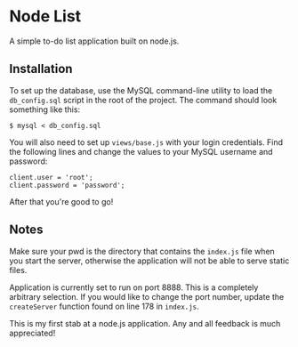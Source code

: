 Node List
=========
A simple to-do list application built on node.js.

Installation
------------
To set up the database, use the MySQL command-line utility to load the `db_config.sql` script in the root of the project. The command should look something like this:

	$ mysql < db_config.sql

You will also need to set up `views/base.js` with your login credentials. Find the following lines and change the values to your MySQL username and password:
 
	client.user = 'root';
	client.password = 'password';

After that you're good to go!

Notes
-----
Make sure your pwd is the directory that contains the `index.js` file when you start the server, otherwise the application will not be able to serve static files.

Application is currently set to run on port 8888. This is a completely arbitrary selection. If you would like to change the port number, update the `createServer` function found on line 178 in `index.js`.

This is my first stab at a node.js application. Any and all feedback is much appreciated!
